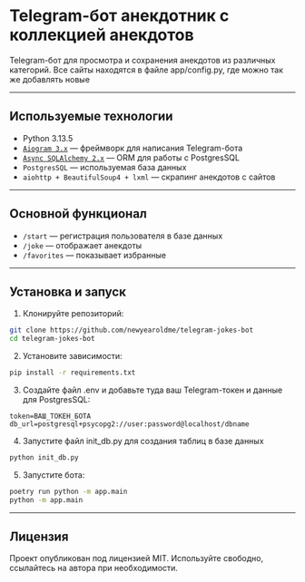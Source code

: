 # Telegram-бот анекдотник с коллекцией анекдотов

Telegram-бот для просмотра и сохранения анекдотов из различных категорий. Все сайты находятся в файле app/config.py, где можно так же добавлять новые

---

## Используемые технологии

- Python 3.13.5
- [`Aiogram 3.х`](https://docs.aiogram.dev/en/latest/) — фреймворк для написания Telegram-бота
- [`Async SQLAlchemy 2.x`](https://docs.sqlalchemy.org/en/20/#) — ORM для работы с PostgresSQL
- `PostgresSQL` — используемая база данных
- `aiohttp + BeautifulSoup4 + lxml` — скрапинг анекдотов с сайтов

---

## Основной функционал

- `/start` — регистрация пользователя в базе данных
- `/joke` — отображает анекдоты
- `/favorites` — показывает избранные

---

## Установка и запуск

1. Клонируйте репозиторий:

```bash
git clone https://github.com/newyearoldme/telegram-jokes-bot
cd telegram-jokes-bot
```

2. Установите зависимости:
```bash
pip install -r requirements.txt
```

3. Создайте файл .env и добавьте туда ваш Telegram-токен и данные для PostgresSQL:
```env
token=ВАШ_ТОКЕН_БОТА
db_url=postgresql+psycopg2://user:password@localhost/dbname
```

4. Запустите файл init_db.py для создания таблиц в базе данных
```bash
python init_db.py
```

5. Запустите бота:
```bash
poetry run python -m app.main
python -m app.main
```

---

## Лицензия
Проект опубликован под лицензией MIT. Используйте свободно, ссылайтесь на автора при необходимости.
